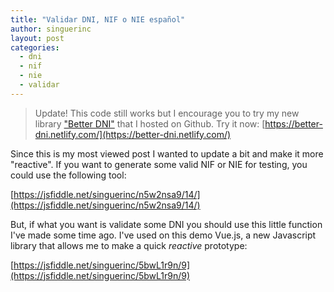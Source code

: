 ```yaml
---
title: "Validar DNI, NIF o NIE español"
author: singuerinc
layout: post
categories:
  - dni
  - nif
  - nie
  - validar
---
```


> Update!
> This code still works but I encourage you to try my new library ["Better DNI"](https://github.com/singuerinc/better-dni/) that I hosted on Github.
> Try it now: [https://better-dni.netlify.com/](https://better-dni.netlify.com/)

Since this is my most viewed post I wanted to update a bit and make it more "reactive".
If you want to generate some valid NIF or NIE for testing, you could use the following tool:

[https://jsfiddle.net/singuerinc/n5w2nsa9/14/](https://jsfiddle.net/singuerinc/n5w2nsa9/14/)

But, if what you want is validate some DNI you should use this little function I've made some time ago. I've used on this demo Vue.js, a new Javascript library that allows me to make a quick _reactive_ prototype:

[https://jsfiddle.net/singuerinc/5bwL1r9n/9](https://jsfiddle.net/singuerinc/5bwL1r9n/9)
